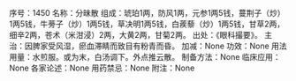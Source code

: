 序号：1450
名称：分昧散
组成：琥珀1两，防风1两，元参1两5钱，蔓荆子（炒）1两5钱，牛蒡子（炒）1两5钱，草决明1两5钱，白蒺藜（炒）1两5钱，甘草2两，细辛2两，苍术（米泔浸）2两，大黄2两，甘菊2两。
出处：《眼科撮要》。
主治：因脾家受风湿，瘀血滞睛而致目有粉青而昏。
加减：None
功效：None
用法用量：水煎服。或为末，白汤调下。外点推云散。
制备方法：None
临床应用：None
各家论述：None
用药禁忌：None
附注：None
